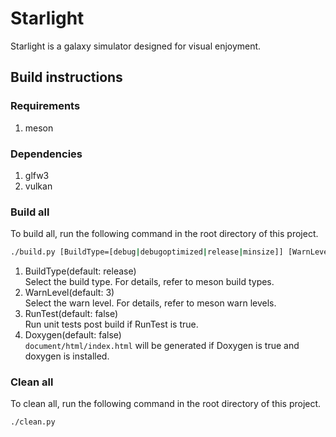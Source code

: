 # Starlight
Starlight is a galaxy simulator designed for visual enjoyment.

## Build instructions
### Requirements
1. meson

### Dependencies
1. glfw3
1. vulkan

### Build all
To build all, run the following command in the root directory of this project.
```bash
./build.py [BuildType=[debug|debugoptimized|release|minsize]] [WarnLevel=[0|1|2|3]] [RunTest=[true|false]] [Doxygen=[true|false]]
```
1. BuildType(default: release)  
Select the build type. For details, refer to meson build types.
1. WarnLevel(default: 3)  
Select the warn level. For details, refer to meson warn levels.
1. RunTest(default: false)  
Run unit tests post build if RunTest is true.
1. Doxygen(default: false)  
`document/html/index.html` will be generated if Doxygen is true and doxygen is installed.

### Clean all
To clean all, run the following command in the root directory of this project.
```bash
./clean.py
```
